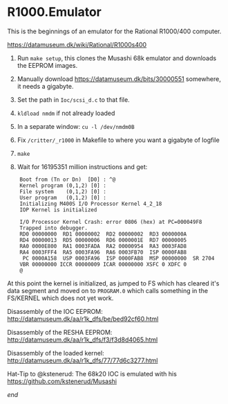 # R1000.Emulator

This is the beginnings of an emulator for the Rational R1000/400 computer.

https://datamuseum.dk/wiki/Rational/R1000s400

1. Run `make setup`, this clones the Musashi 68k emulator and downloads the EEPROM images.

2. Manually download https://datamuseum.dk/bits/30000551 somewhere, it needs a gigabyte.

3. Set the path in `Ioc/scsi_d.c` to that file.

4. `kldload nmdm` if not already loaded

5. In a separate window: `cu -l /dev/nmdm0B`

6. Fix `/critter/_r1000` in Makefile to where you want a gigabyte of logfile

7. `make`

8. Wait for 16195351 million instructions and get:

```
	Boot from (Tn or Dn)  [D0] : ^@
	Kernel program (0,1,2) [0] : 
	File system    (0,1,2) [0] : 
	User program   (0,1,2) [0] : 
	Initializing M400S I/O Processor Kernel 4_2_18
	IOP Kernel is initialized
	
	I/O Processor Kernel Crash: error 0806 (hex) at PC=000049F8
	Trapped into debugger.
	RD0 00000000  RD1 00000002  RD2 00000002  RD3 0000000A 
	RD4 00000013  RD5 00000006  RD6 0000001E  RD7 00000005 
	RA0 0000E800  RA1 0003FADA  RA2 00000954  RA3 0003FAD8 
	RA4 0003FFF4  RA5 0003FA96  RA6 0003FB70  ISP 0000FAB8 
	 PC 0000A158  USP 0003FA96  ISP 0000FAB8  MSP 00000000  SR 2704 
	VBR 00000000 ICCR 00000009 ICAR 00000000 XSFC 0 XDFC 0 
	@
```

At this point the kernel is initialized, as jumped to FS which has cleared it's
data segment and moved on to `PROGRAM.0` which calls something in the FS/KERNEL
which does not yet work.

Disassembly of the IOC EEPROM: http://datamuseum.dk/aa/r1k_dfs/be/bed92cf60.html

Disassembly of the RESHA EEPROM: http://datamuseum.dk/aa/r1k_dfs/f3/f3d8d4065.html

Disassembly of the loaded kernel: http://datamuseum.dk/aa/r1k_dfs/77/77d6c3277.html

Hat-Tip to @kstenerud: The 68k20 IOC is emulated with his https://github.com/kstenerud/Musashi

*end*
